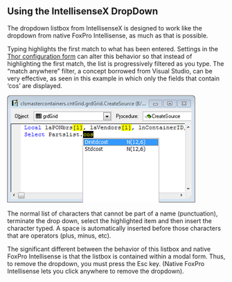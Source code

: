 ﻿## Using the IntellisenseX DropDown

The dropdown listbox from IntellisenseX is designed to work like the dropdown from native FoxPro Intellisense, as much as that is possible.

Typing highlights the first match to what has been entered. Settings in the [Thor configuration form](Thor_IntellisenseX_Configuration.md) can alter this behavior so that instead of highlighting the first match, the list is progressively filtered as you type. The “match anywhere” filter, a concept borrowed from Visual Studio, can be very effective, as seen in this example in which only the fields that contain ‘cos’ are displayed.

![](images/Thor_IntellisenseX_Using_Dropdown_SNAGHTMLabe132a.png)

The normal list of characters that cannot be part of a name (punctuation), terminate the drop down, select the highlighted item and then insert the character typed. A space is automatically inserted before those characters that are operators (plus, minus, etc).

The significant different between the behavior of this listbox and native FoxPro Intellisense is that the listbox is contained within a modal form. Thus, to remove the dropdown, you must press the Esc key. (Native FoxPro Intellisense lets you click anywhere to remove the dropdown).